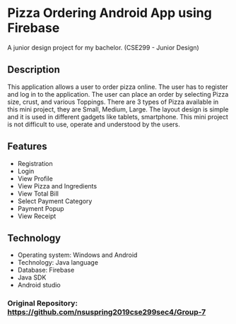 # Pizza Ordering Android App using Firebase
A junior design project for my bachelor. (CSE299 - Junior Design)

## Description
This application allows a user to order pizza online. The user has to register and log in to the application. The user can place an order by selecting Pizza size, crust, and various Toppings. There are 3 types of Pizza available in this mini project, they are Small, Medium, Large. The layout design is simple and it is used in different gadgets like tablets, smartphone. This mini project is not difficult to use, operate and understood by the users.

## Features
* Registration
* Login
* View Profile
* View Pizza and Ingredients
* View Total Bill
* Select Payment Category
* Payment Popup
* View Receipt

## Technology
* Operating system: Windows and Android
* Technology: Java language
* Database: Firebase
* Java SDK
* Android studio

### Original Repository: https://github.com/nsuspring2019cse299sec4/Group-7
